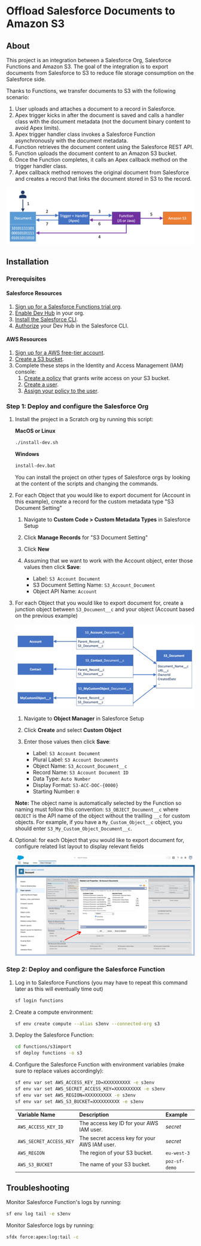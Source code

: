 # Offload Salesforce Documents to Amazon S3

## About

This project is an integration between a Salesforce Org, Salesforce Functions and Amazon S3.
The goal of the integration is to export documents from Salesforce to S3 to reduce file storage consumption on the Salesforce side.

Thanks to Functions, we transfer documents to S3 with the following scenario:

1. User uploads and attaches a document to a record in Salesforce.
1. Apex trigger kicks in after the document is saved and calls a handler class with the document metadata (not the document binary content to avoid Apex limits).
1. Apex trigger handler class invokes a Salesforce Function asynchronously with the document metadata.
1. Function retrieves the document content using the Salesforce REST API.
1. Function uploads the document content to an Amazon S3 bucket.
1. Once the Function completes, it calls an Apex callback method on the trigger handler class.
1. Apex callback method removes the original document from Salesforce and creates a record that links the document stored in S3 to the record.

![Integration architecture](/doc-gfx/architecture.jpg)

## Installation

### Prerequisites

#### Salesforce Resources

1. [Sign up for a Salesforce Functions trial org](https://functions.salesforce.com/signups/).
1. [Enable Dev Hub](https://help.salesforce.com/s/articleView?id=sf.sfdx_setup_enable_devhub.htm&type=5) in your org.
1. [Install the Salesforce CLI](https://developer.salesforce.com/tools/sfdxcli).
1. [Authorize](https://developer.salesforce.com/docs/atlas.en-us.sfdx_dev.meta/sfdx_dev/sfdx_dev_auth.htm) your Dev Hub in the Salesforce CLI.

#### AWS Resources

1. [Sign up for a AWS free-tier account](https://portal.aws.amazon.com/billing/signup).
1. [Create a S3 bucket](https://docs.aws.amazon.com/AmazonS3/latest/userguide/create-bucket-overview.html).
1. Complete these steps in the Identity and Access Management (IAM) console:
    1. [Create a policy](https://docs.amazonaws.cn/en_us/IAM/latest/UserGuide/access_policies_create-console.html) that grants write access on your S3 bucket.
    1. [Create a user](https://docs.amazonaws.cn/en_us/IAM/latest/UserGuide/id_users_create.html#id_users_create_console).
    1. [Assign your policy to the user](https://docs.amazonaws.cn/en_us/IAM/latest/UserGuide/id_users_change-permissions.html#users_change_permissions-add-console).

### Step 1: Deploy and configure the Salesforce Org

1. Install the project in a Scratch org by running this script:

    **MacOS or Linux**

    ```sh
    ./install-dev.sh
    ```

    **Windows**

    ```sh
    install-dev.bat
    ```

    You can install the project on other types of Salesforce orgs by looking at the content of the scripts and changing the commands.

1. For each Object that you would like to export document for (Account in this example), create a record for the custom metadata type "S3 Document Setting"

    1. Navigate to **Custom Code > Custom Metadata Types** in Salesforce Setup

    1. Click **Manage Records** for "S3 Document Setting"

    1. Click **New**

    1. Assuming that we want to work with the Account object, enter those values then click **Save**:
        - Label: `S3 Account Document`
        - S3 Document Setting Name: `S3_Account_Document`
        - Object API Name: `Account`

1. For each Object that you would like to export document for, create a junction object between `S3_Document__c` and your object (Account based on the previous example)

    ![Junction object](/doc-gfx/junction-object.jpg)

    1. Navigate to **Object Manager** in Salesforce Setup
    1. Click **Create** and select **Custom Object**
    1. Enter those values then click **Save**:

        - Label: `S3 Account Document`
        - Plural Label: `S3 Account Documents`
        - Object Name: `S3_Account_Document__c`
        - Record Name: `S3 Account Document ID`
        - Data Type: `Auto Number`
        - Display Format: `S3-ACC-DOC-{0000}`
        - Starting Number: `0`

    **Note:** The object name is automatically selected by the Function so naming must follow this convention: `S3_OBJECT_Document__c` where `OBJECT` is the API name of the object without the trailling `__c` for custom objects. For example, if you have a `My_Custom_Object__c` object, you should enter `S3_My_Custom_Object_Document__c`.

1. Optional: for each Object that you would like to export document for, configure related list layout to display relevant fields

    ![Related list layout configuration](/doc-gfx/related-list-layout.png)

### Step 2: Deploy and configure the Salesforce Function

1. Log in to Salesforce Functions (you may have to repeat this command later as this will eventually time out)

    ```sh
    sf login functions
    ```

1. Create a compute environment:

    ```sh
    sf env create compute --alias s3env --connected-org s3
    ```

1. Deploy the Salesforce Function:

    ```sh
    cd functions/s3import
    sf deploy functions -o s3
    ```

1. Configure the Salesforce Function with environment variables (make sure to replace values accordingly):

    ```sh
    sf env var set AWS_ACCESS_KEY_ID=XXXXXXXXXX -e s3env
    sf env var set AWS_SECRET_ACCESS_KEY=XXXXXXXXXX -e s3env
    sf env var set AWS_REGION=XXXXXXXXXX -e s3env
    sf env var set AWS_S3_BUCKET=XXXXXXXXXX -e s3env
    ```

    | Variable Name           | Description                                  | Example       |
    | ----------------------- | -------------------------------------------- | ------------- |
    | `AWS_ACCESS_KEY_ID`     | The access key ID for your AWS IAM user.     | _secret_      |
    | `AWS_SECRET_ACCESS_KEY` | The secret access key for your AWS IAM user. | _secret_      |
    | `AWS_REGION`            | The region of your S3 bucket.                | `eu-west-3`   |
    | `AWS_S3_BUCKET`         | The name of your S3 bucket.                  | `poz-sf-demo` |

## Troubleshooting

Monitor Salesforce Function's logs by running:

```sh
sf env log tail -e s3env
```

Monitor Salesforce logs by running:

```sh
sfdx force:apex:log:tail -c
```
